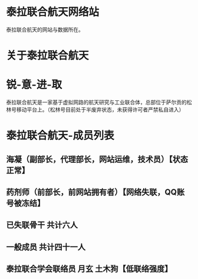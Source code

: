 # 泰拉联合航天网络站
泰拉联合航天的网站与数据所在。
# 关于泰拉联合航天
# 锐-意-进-取
泰拉联合航天是一家基于虚拟网路的航天研究与工业联合体，总部位于萨尔贡的松林号移动平台上。（松林号目前处于半废弃状态，未获得许可者严禁私自进入）
# 泰拉联合航天-成员列表
## 海凝（副部长，代理部长，网站运维，技术员）【状态正常】
## 药剂师（前部长，前网站拥有者）【网络失联，QQ账号被冻结】
## 已失联骨干 共计六人
## 一般成员 共计四十一人
## 泰拉联合学会联络员 月玄 土木狗【低联络强度】
